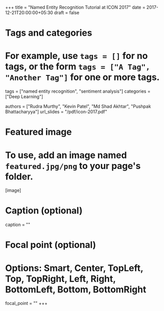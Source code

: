 +++
title = "Named Entity Recognition Tutorial at ICON 2017"
date = 2017-12-21T20:00:00+05:30
draft = false

# Tags and categories
# For example, use `tags = []` for no tags, or the form `tags = ["A Tag", "Another Tag"]` for one or more tags.
tags = ["named entity recognition", "sentiment analysis"]
categories = ["Deep Learning"]

authors = ["Rudra Murthy", "Kevin Patel", "Md Shad Akhtar", "Pushpak Bhattacharyya"]
url_slides = "/pdf/icon-2017.pdf"

# Featured image
# To use, add an image named `featured.jpg/png` to your page's folder. 
[image]
  # Caption (optional)
  caption = ""

  # Focal point (optional)
  # Options: Smart, Center, TopLeft, Top, TopRight, Left, Right, BottomLeft, Bottom, BottomRight
  focal_point = ""
+++

